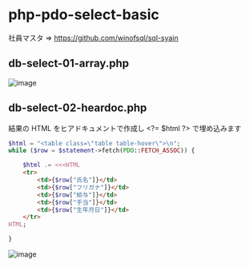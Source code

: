 # php-pdo-select-basic
社員マスタ => https://github.com/winofsql/sql-syain

## db-select-01-array.php
![image](https://user-images.githubusercontent.com/1501327/129667592-ac1a109c-0d11-4828-b659-a09bc0e6f9b1.png)

## db-select-02-heardoc.php
結果の HTML をヒアドキュメントで作成し &lt;?= $html ?&gt; で埋め込みます
```php
$html = "<table class=\"table table-hover\">\n";
while ($row = $statement->fetch(PDO::FETCH_ASSOC)) {

    $html .= <<<HTML
    <tr>
        <td>{$row["氏名"]}</td>
        <td>{$row["フリガナ"]}</td>
        <td>{$row["給与"]}</td>
        <td>{$row["手当"]}</td>
        <td>{$row["生年月日"]}</td>
    </tr>
HTML;

}
```
![image](https://user-images.githubusercontent.com/1501327/129667707-47089ae0-9372-4b5e-b08b-ee7f1e3c8491.png)

